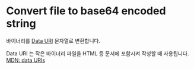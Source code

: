 # Convert file to base64 encoded string

바이너리를 [Data URI](https://en.wikipedia.org/wiki/Data_URI_scheme) 문자열로 변환합니다.

Data URI 는 작은 바이너리 파일을 HTML 등 문서에 포함시켜 작성할 때 사용됩니다. [MDN: data URIs](https://developer.mozilla.org/en-US/docs/Web/HTTP/data_URIs)
